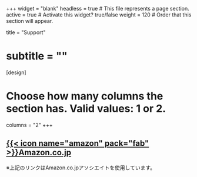 +++
widget = "blank"
headless = true  # This file represents a page section.
active = true  # Activate this widget? true/false
weight = 120  # Order that this section will appear.

title = "Support"
# subtitle = ""

[design]
  # Choose how many columns the section has. Valid values: 1 or 2.
  columns = "2"
+++

## [{{< icon name="amazon" pack="fab" >}}Amazon.co.jp](https://www.amazon.co.jp/hz/wishlist/ls/3OMY1ZNKMKE0J/?tag=daden-22)
※上記のリンクはAmazon.co.jpアソシエイトを使用しています。
